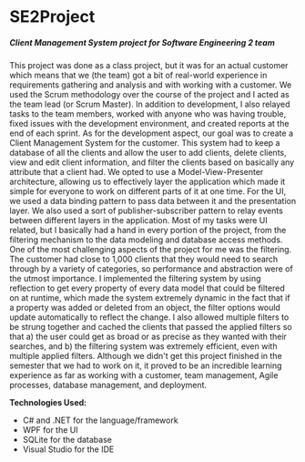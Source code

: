 # SE2Project
##### Client Management System project for Software Engineering 2 team

  This project was done as a class project, but it was for an actual customer which means that we (the team) got a bit of real-world
experience in requirements gathering and analysis and with working with a customer. We used the Scrum methodology over the course of
the project and I acted as the team lead (or Scrum Master). In addition to development, I also relayed tasks to the team members, 
worked with anyone who was having trouble, fixed issues with the development environment, and created reports at the end of each sprint.
As for the development aspect, our goal was to create a Client Management System for the customer. This system had to keep a database of
all the clients and allow the user to add clients, delete clients, view and edit client information, and filter the clients based on
basically any attribute that a client had. We opted to use a Model-View-Presenter architecture, allowing us to effectively layer the 
application which made it simple for everyone to work on different parts of it at one time. For the UI, we used a data binding pattern
to pass data between it and the presentation layer. We also used a sort of publisher-subscriber pattern to relay events between different
layers in the application. Most of my tasks were UI related, but I basically had a hand in every portion of the project, from the
filtering mechanism to the data modeling and database access methods. One of the most challenging aspects of the project for me was the
filtering. The customer had close to 1,000 clients that they would need to search through by a variety of categories, so performance and
abstraction were of the utmost importance. I implemented the filtering system by using reflection to get every property of every data
model that could be filtered on at runtime, which made the system extremely dynamic in the fact that if a property was added or deleted
from an object, the filter options would update automatically to reflect the change. I also allowed multiple filters to be strung 
together and cached the clients that passed the applied filters so that a) the user could get as broad or as precise as they wanted with
their searches, and b) the filtering system was extremely efficient, even with multiple applied filters. Although we didn't get this 
project finished in the semester that we had to work on it, it proved to be an incredible learning experience as far as working with a 
customer, team management, Agile processes, database management, and deployment. 

**Technologies Used:**
  * C# and .NET for the language/framework
  * WPF for the UI
  * SQLite for the database
  * Visual Studio for the IDE
